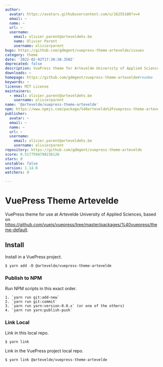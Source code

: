 ```yaml
---
author:
  avatar: https://avatars.githubusercontent.com/u/16255180?v=4
  email: ~
  name: ~
  url: ~
  username:
    email: olivier.parent@arteveldehs.be
    name: Olivier Parent
    username: olivierparent
bugs: https://github.com/gdmgent/vuepress-theme-artevelde/issues
category: theme
date: '2022-02-02T17:30:38.350Z'
deprecated: false
description: VuePress theme for Artevelde University of Applied Sciences.
downloads: ~
homepage: https://github.com/gdmgent/vuepress-theme-artevelde#readme
keywords: ~
license: MIT License
maintainers:
  - email: olivier.parent@arteveldehs.be
    username: olivierparent
name: '@artevelde/vuepress-theme-artevelde'
npm: https://www.npmjs.com/package/%40artevelde%2Fvuepress-theme-artevelde
publisher:
  avatar: ~
  email: ~
  name: ~
  url: ~
  username:
    email: olivier.parent@arteveldehs.be
    username: olivierparent
repository: https://github.com/gdmgent/vuepress-theme-artevelde
score: 0.5177594798236126
stars: 0
unstable: false
version: 1.14.0
watchers: 0

---
```


# VuePress Theme Artevelde

VuePress theme for use at Artevelde University of Applied Sciences, based on https://github.com/vuejs/vuepress/tree/master/packages/%40vuepress/theme-default.

## Install

Install in a VuePress project.

    $ yarn add -D @artevelde/vuepress-theme-artevelde

### Publish to NPM

Run NPM scripts in this exact order.

    1. `yarn run git:add-new`
    2. `yarn run git:commit`
    3. `yarn run yarn:version-0.0.x` (or one of the others)
    4. `yarn run yarn:publish-push`

### Link Local

Link in this local repo.

    $ yarn link

Link in the VuePress project local repo.

    $ yarn link @artevelde/vuepress-theme-artevelde
